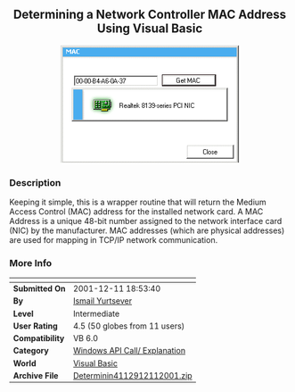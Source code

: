 ﻿<div align="center">

## Determining a Network Controller MAC Address Using Visual Basic

<img src="PIC200112111146561281.gif">
</div>

### Description

Keeping it simple, this is a wrapper routine that will return the Medium Access Control (MAC) address for the installed network card. A MAC Address is a unique 48-bit number assigned to the network interface card (NIC) by the manufacturer. MAC addresses (which are physical addresses) are used for mapping in TCP/IP network communication.
 
### More Info
 


<span>             |<span>
---                |---
**Submitted On**   |2001-12-11 18:53:40
**By**             |[Ismail Yurtsever](https://github.com/Planet-Source-Code/PSCIndex/blob/master/ByAuthor/ismail-yurtsever.md)
**Level**          |Intermediate
**User Rating**    |4.5 (50 globes from 11 users)
**Compatibility**  |VB 6\.0
**Category**       |[Windows API Call/ Explanation](https://github.com/Planet-Source-Code/PSCIndex/blob/master/ByCategory/windows-api-call-explanation__1-39.md)
**World**          |[Visual Basic](https://github.com/Planet-Source-Code/PSCIndex/blob/master/ByWorld/visual-basic.md)
**Archive File**   |[Determinin4112912112001\.zip](https://github.com/Planet-Source-Code/ismail-yurtsever-determining-a-network-controller-mac-address-using-visual-basic__1-29670/archive/master.zip)








